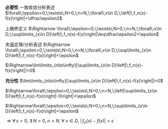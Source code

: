 **必要性**
一致收敛分析表述
$\forall\;\epsilon>0,\;\exists\;N>0,\;n>N,\;\forall\;x\in D,\;\left|\,f_n(x)-f(x)\right|<\dfrac\epsilon2$

上确界定义
$\Rightarrow \forall\;\epsilon>0,\;\exists\;N>0,\;n>N,\;\forall\;x\in D,\;\sup\limits_{x\in D}\left|\,f_n(x)-f(x)\right|\leq\dfrac\epsilon2<\epsilon$

夹逼定理/分析表述
$\Rightarrow \forall\;\epsilon>0,\;\exists\;N>0,\;n>N,\;\forall\;x\in D,\;\sup\limits_{x\in D}\left|\,f_n(x)-f(x)\right|<\epsilon$

$\Rightarrow\lim\limits_{n\to\infty}[\sup\limits_{x\in D}\left|\,f_n(x)-f(x)\right|]=0$

**充分性**
$\lim\limits_{n\to\infty}[\sup\limits_{x\in D}\left|\,f_n(x)-f(x)\right|]=0$

$\Rightarrow\forall\;\epsilon>0,\;\exists\;N>0,\;n>N,\;\left|\sup\limits_{x\in D}\left|\,f_n(x)-f(x)\right|-0\right|<\epsilon$

$\Rightarrow\forall\;\epsilon>0,\;\exists\;N>0,\;n>N,\;\sup\limits_{x\in D}\left|\,f_n(x)-f(x)\right|<\epsilon$

$\Rightarrow \forall\;\epsilon>0,\;\exists\;N>0,\;n>N,\;\forall\;x\in D,\;\left|\,f_n(x)-f(x)\right|<\epsilon$
